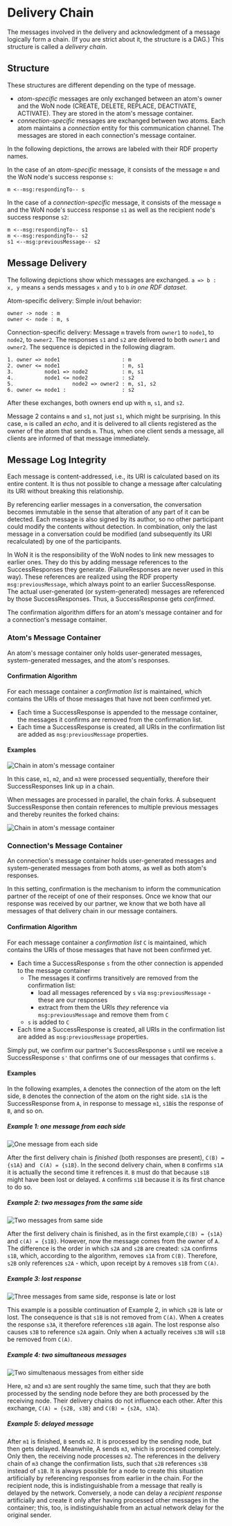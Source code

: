 # Delivery Chain

The messages involved in the delivery and acknowledgment of a message logically form a chain. (If you are strict about it, the structure is a DAG.)
This structure is called a *delivery chain*.

## Structure

These structures are different depending on the type of message.
* *atom-specific* messages are only exchanged between an atom's owner and the WoN node (CREATE, DELETE, REPLACE, DEACTIVATE, ACTIVATE). They are stored in the atom's message container.
* *connection-specific* messages are exchanged between two atoms. Each atom maintains a *connection* entity for this communication channel. The messages are stored in each connection's message container.

In the following depictions, the arrows are labeled with their RDF property names.

In the case of an *atom-specific* message, it consists of the message `m` and the WoN node's success response `s`:
```
m <--msg:respondingTo-- s
```

In the case of a *connection-specific* message, it consists of the message `m` and the WoN node's success response `s1` as well as 
the recipient node's success response `s2`:
```
m <--msg:respondingTo-- s1
m <--msg:respondingTo-- s2
s1 <--msg:previousMessage-- s2
```

## Message Delivery
The following depictions show which messages are exchanged. `a => b : x, y` means `a` sends messages `x` and `y` to `b` *in one RDF dataset*. 

Atom-specific delivery: Simple in/out behavior:
```
owner -> node : m
owner <- node : m, s
```
Connection-specific delivery: Message `m` travels from `owner1` to `node1`, to `node2`, to `owner2`. The responses `s1` and `s2` are delivered to both `owner1` and `owner2`. The sequence is depicted in the following diagram.

```
1. owner => node1                    : m 
2. owner <= node1                    : m, s1
3.          node1 => node2           : m, s1
4.          node1 <= node2           : s2
5.                   node2 => owner2 : m, s1, s2
6. owner <= node1 :                  : s2
```                 
After these exchanges, both owners end up with `m`, `s1`, and `s2`.

Message 2 contains `m` and `s1`, not just `s1`, which might be surprising. In this case, `m` is called an *echo*, and it is delivered to all clients registered as the owner of the atom that sends `m`. Thus, when one client sends a message, all clients are informed of that message immediately.

## Message Log Integrity

Each message is content-addressed, i.e., its URI is calculated based on its entire content. It is thus not possible to change a message after calculating its URI without breaking this relationship. 

By referencing earlier messages in a conversation, the conversation becomes immutable in the sense that alteration of any part of it can be detected. Each message is also signed by its author, so no other participant could modify the contents without detection. In combination, only the last message in a conversation could be modified (and subsequently its URI recalculated) by one of the participants.

In WoN it is the responsibility of the WoN nodes to link new messages to earlier ones. They do this by adding message references to the SuccessResponses they generate. (FailureResponses are never used in this way). These references are realized using the RDF property 
`msg:previousMessage`, which always point to an earlier SuccessResponse. The actual user-generated (or system-generated) messages are referenced by those SuccessResponses. Thus, a SuccessResponse gets *confirmed*. 

The confirmation algorithm differs for an atom's message container and for a connection's message container.

### Atom's Message Container

An atom's message container only holds user-generated messages, system-generated messages, and the atom's responses.

#### Confirmation Algorithm

For each message container a *confirmation list* is maintained, which contains the URIs of those messages that have not been confirmed yet. 
* Each time a SuccessResponse is appended to the message container, the messages it confirms are removed from the confirmation list.
* Each time a SuccessResponse is created, all URIs in the confirmation list are added as `msg:previousMessage` properties. 

#### Examples

![Chain in atom's message container](img/atom-message-container.png)

In this case, `m1`, `m2`, and `m3` were processed sequentially, therefore their SuccessResponses link up in a chain. 

When messages are processed in parallel, the chain forks. A subsequent SuccessResponse then contain references to multiple previous messages and thereby reunites the forked chains:

![Chain in atom's message container](img/atom-message-container-fork.png)



### Connection's Message Container

An connection's message container holds user-generated messages and system-generated messages from both atoms, as well as both atom's responses.

In this setting, confirmation is the mechanism to inform the communication partner of the receipt of one of their responses. Once we know that our response was received by our partner, we know that we both have all messages of that delivery chain in our message containers.

#### Confirmation Algorithm

For each message container a *confirmation list* `C` is maintained, which contains the URIs of those messages that have not been confirmed yet. 
* Each time a SuccessResponse `s` from the other connection is appended to the message container
    - The messages it confirms transitively are removed from the confirmation list:
        + load all messages referenced by `s` via `msg:previousMessage` - these are our responses 
        + extract from them the URIs *they* reference via `msg:previousMessage` and remove them from `C`
    - `s` is added to `C`
* Each time a SuccessResponse is created, all URIs in the confirmation list are added as `msg:previousMessage` properties. 

Simply put, we confirm our partner's SuccessResponse `s` until we receive a SuccessResponse `s'` that confirms one of our messages that confirms `s`.

#### Examples

In the following examples, `A` denotes the connection of the atom on the left side, `B` denotes the connection of the atom on the right side. `s1A` is the SuccessResponse from `A`, in response to message `m1`, `s1B`is the response of `B`, and so on.

##### Example 1: one message from each side

![One message from each side](img/conn-message-container.png)

After the first delivery chain is *finished* (both responses are present), `C(B) = {s1A}` and ` C(A) = {s1B}`. In the second delivery chain, when `B` confirms `s1A` it is actually the second time it refrences it. `B` must do that because `s1B` might have been lost or delayed. `A` confirms `s1B` because it is its first chance to do so.

##### Example 2: two messages from the same side

![Two messages from same side](img/conn-message-container-same-side.png)

After the first delivery chain is finished, as in the first example,`C(B) = {s1A}` and `c(A) = {s1B}`. However, now the message comes from the owner of `A`. The difference is the order in which `s2A` and `s2B` are created: `s2A` confirms `s1B`, which, according to the algorithm, removes `s1A` from `C(B)`. Therefore, `s2B` only references `s2A` - which, upon receipt by `A` removes `s1B` from `C(A)`.

##### Example 3: lost response

![Three messages from same side, response is late or lost](img/conn-message-container-late-response.png)

This example is a possible continuation of  Example 2, in which `s2B` is late or lost. The consequence is that `s1B` is not removed from `C(A)`. When `A` creates the response `s3A`, it therefore references `s1B` again. The lost response also causes `s3B` to reference `s2A` again. Only when `A` actually receives `s3B` will `s1B` be removed from `C(A)`.

##### Example 4: two simultaneous messages

![Two simultenaous messages from either side](img/conn-message-container-2simultaneous.png)

Here, `m2` and `m3` are sent roughly the same time, such that they are both processed by the sending node before they are both processed by the receiving node. Their delivery chains do not influence each other. After this exchange, `C(A) = {s2B, s3B}` and  `C(B) = {s2A, s3A}`. 
                          
##### Example 5: delayed message

After `m1` is finished, `B` sends `m2`. It is processed by the sending node, but then gets delayed. Meanwhile, A sends `m3`, which is processed completely. Only then, the receiving node processes `m2`. The references in the delivery chain of `m3` change the confirmation lists, such that `s2B` references  `s3B` instead of `s1B`. It is always possible for a node to create this situation artificially by referencing responses from earlier in the chain. For the recipient node, this is indistinguishable from a message that really is delayed by the network. Conversely, a node can delay a *recipient response* artificially and create it only after having processed other messages in the container; this, too, is indistinguishable from an actual network delay for the original sender. 

